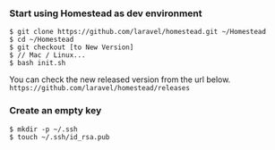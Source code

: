 ### Start using Homestead as dev environment
```
$ git clone https://github.com/laravel/homestead.git ~/Homestead
$ cd ~/Homestead
$ git checkout [to New Version]
$ // Mac / Linux...
$ bash init.sh
```
You can check the new released version from the url below.<br/>
`https://github.com/laravel/homestead/releases`

### Create an empty key
```
$ mkdir -p ~/.ssh
$ touch ~/.ssh/id_rsa.pub
```
